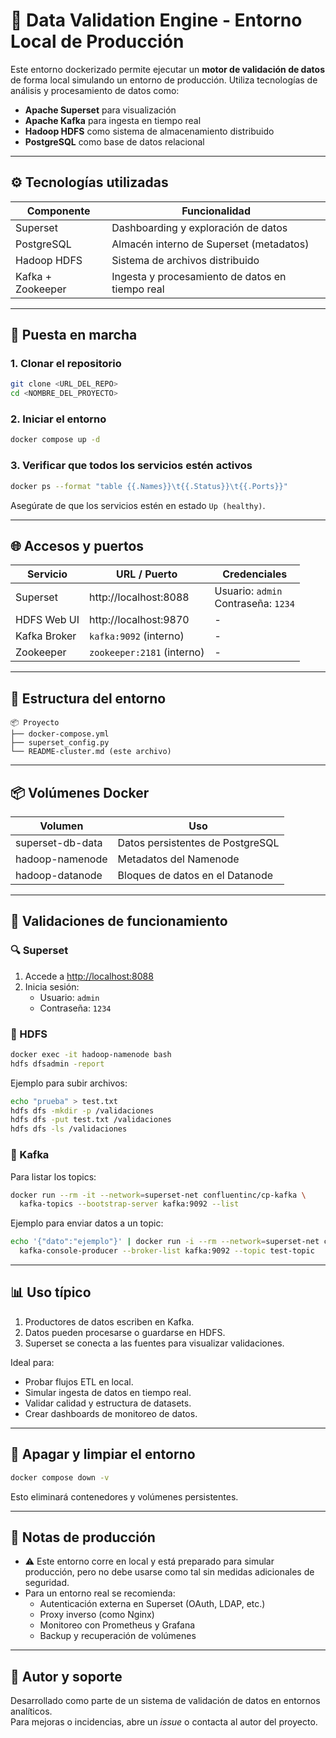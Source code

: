 # 🧪 Data Validation Engine - Entorno Local de Producción

Este entorno dockerizado permite ejecutar un **motor de validación de datos** de forma local simulando un entorno de producción. Utiliza tecnologías de análisis y procesamiento de datos como:

- **Apache Superset** para visualización
- **Apache Kafka** para ingesta en tiempo real
- **Hadoop HDFS** como sistema de almacenamiento distribuido
- **PostgreSQL** como base de datos relacional

---

## ⚙️ Tecnologías utilizadas

| Componente     | Funcionalidad                                  |
|----------------|-------------------------------------------------|
| Superset       | Dashboarding y exploración de datos             |
| PostgreSQL     | Almacén interno de Superset (metadatos)         |
| Hadoop HDFS    | Sistema de archivos distribuido                 |
| Kafka + Zookeeper | Ingesta y procesamiento de datos en tiempo real |

---

## 🚀 Puesta en marcha

### 1. Clonar el repositorio

```bash
git clone <URL_DEL_REPO>
cd <NOMBRE_DEL_PROYECTO>
```

### 2. Iniciar el entorno

```bash
docker compose up -d
```

### 3. Verificar que todos los servicios estén activos

```bash
docker ps --format "table {{.Names}}\t{{.Status}}\t{{.Ports}}"
```

Asegúrate de que los servicios estén en estado `Up (healthy)`.

---

## 🌐 Accesos y puertos

| Servicio        | URL / Puerto         | Credenciales             |
|-----------------|----------------------|--------------------------|
| Superset        | http://localhost:8088 | Usuario: `admin` <br> Contraseña: `1234` |
| HDFS Web UI     | http://localhost:9870 | -                        |
| Kafka Broker    | `kafka:9092` (interno) | -                       |
| Zookeeper       | `zookeeper:2181` (interno) | -                  |

---

## 📁 Estructura del entorno

```text
📦 Proyecto
├── docker-compose.yml
├── superset_config.py
└── README-cluster.md (este archivo)
```

---

## 📦 Volúmenes Docker

| Volumen              | Uso                                |
|----------------------|-------------------------------------|
| superset-db-data     | Datos persistentes de PostgreSQL    |
| hadoop-namenode      | Metadatos del Namenode              |
| hadoop-datanode      | Bloques de datos en el Datanode     |

---

## 🧪 Validaciones de funcionamiento

### 🔍 Superset

1. Accede a [http://localhost:8088](http://localhost:8088)
2. Inicia sesión:  
   - Usuario: `admin`  
   - Contraseña: `1234`

### 🧱 HDFS

```bash
docker exec -it hadoop-namenode bash
hdfs dfsadmin -report
```

Ejemplo para subir archivos:
```bash
echo "prueba" > test.txt
hdfs dfs -mkdir -p /validaciones
hdfs dfs -put test.txt /validaciones
hdfs dfs -ls /validaciones
```

### 📨 Kafka

Para listar los topics:
```bash
docker run --rm -it --network=superset-net confluentinc/cp-kafka \
  kafka-topics --bootstrap-server kafka:9092 --list
```

Ejemplo para enviar datos a un topic:
```bash
echo '{"dato":"ejemplo"}' | docker run -i --rm --network=superset-net confluentinc/cp-kafka \
  kafka-console-producer --broker-list kafka:9092 --topic test-topic
```

---

## 📊 Uso típico

1. Productores de datos escriben en Kafka.
2. Datos pueden procesarse o guardarse en HDFS.
3. Superset se conecta a las fuentes para visualizar validaciones.

Ideal para:
- Probar flujos ETL en local.
- Simular ingesta de datos en tiempo real.
- Validar calidad y estructura de datasets.
- Crear dashboards de monitoreo de datos.

---

## 🧼 Apagar y limpiar el entorno

```bash
docker compose down -v
```

Esto eliminará contenedores y volúmenes persistentes.

---

## 📌 Notas de producción

- ⚠️ Este entorno corre en local y está preparado para simular producción, pero no debe usarse como tal sin medidas adicionales de seguridad.
- Para un entorno real se recomienda:
  - Autenticación externa en Superset (OAuth, LDAP, etc.)
  - Proxy inverso (como Nginx)
  - Monitoreo con Prometheus y Grafana
  - Backup y recuperación de volúmenes

---

## 🤝 Autor y soporte

Desarrollado como parte de un sistema de validación de datos en entornos analíticos.  
Para mejoras o incidencias, abre un _issue_ o contacta al autor del proyecto.
